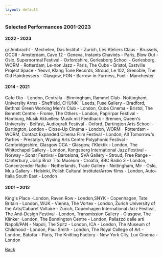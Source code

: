 ```yaml
---
layout: default
---
```

### Selected Performances 2001-2023

#### 2022 - 2023

gr'Ambracht - Mechelen, Das Institut - Zurich, Les Ateliers Claus - Brussels, OCCII - Amsterdam, Cave 12 - Geneva, Instants Chavirés - Paris, Blow Out - Oslo, Supernormal Festival - Oxfordshire, Gerlesborg School - Gerlesborg, WORM - Rotterdam, Le-non Jazz - Paris, The Cube - Bristol, Eastville Project Space - Yeovil, Klang Tone Records, Stroud, Le 102, Grenoble, The Old Hairdressers - Glasgow, FON - Barrow-in-Furness, Fuel - Manchester

#### 2014 - 2021

Cafe Oto - London, Centrala - Birmingham, Rammel Club- Nottingham, University Arms - Sheffield, CHUNK - Leeds, Fuse Gallery - Bradford,  Bethnal Green Working Men's Club - London, Cube Cinema - Bristol, The Bennett Centre - Frome, The Others - London, Paprirpar Festival - Hamburg, Musik Aktuelles: Musik mit Feedback - Bremen, Queen's University - Belfast, Audiograft Festival - Oxford, Dartington Arts School - Dartington, London - Close-Up Cinema - London, WORM - Rotterdam - WORM, Contact Expanded Cinema Film Festival - London, All Tomorrow's Parties - Prestatyn, Wysing Arts Centre Polyphonic Festival - Cambridgeshire, Glasgow CCA - Glasgow, I'Klektik - London, The Whitechapel Gallery - London, Kongsberg International Jazz Festival - Norway - Sonar Festival - Barcelona, SVA Gallery - Stroud, Free Range - Canterbury, Josip Broz Tito Museum - Croatia, BBC Radio 3 -  London, Concerzender Radio - Netherlands, Trade Gallery - Nottingham, Mir - Oslo, Muu Gallery - Helsinki, Polish Cultural Institute/Arrow films -  London, Auto-Italia South East - London

#### 2001 – 2012

King's Place -London, Raven Row - London,SNYK - Copenhagen, Tate Britain - London, WUK - Vienna, The Vortex - London, Zurich University of the Arts/Cabaret Voltaire - Zurich, Copenhagen International Jazz Festival, The Anti-Design Festival - London, Transmission Gallery - Glasgow, The Klinker -London, The Bonnington Centre - London, Pallazzo delle arti Napoli/PAN - Napoli,  The Spitz - London, ICA - London, The Museum of Childhood - London, Paul Smith - London, The Royal College of Art - London, Batofar - Paris, The Knitting Factory - New York City, Lux Cinema - London

[Back](index.html)
